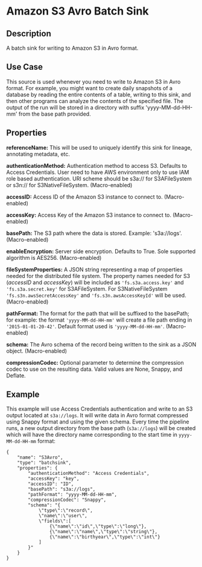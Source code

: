 # Amazon S3 Avro Batch Sink


Description
-----------
A batch sink for writing to Amazon S3 in Avro format.


Use Case
--------
This source is used whenever you need to write to Amazon S3 in Avro format. For example,
you might want to create daily snapshots of a database by reading the entire contents of a
table, writing to this sink, and then other programs can analyze the contents of the
specified file. The output of the run will be stored in a directory with suffix
'yyyy-MM-dd-HH-mm' from the base path provided.


Properties
----------
**referenceName:** This will be used to uniquely identify this sink for lineage, annotating metadata, etc.

**authenticationMethod:** Authentication method to access S3. Defaults to Access Credentials.
 User need to have AWS environment only to use IAM role based authentication. 
  URI scheme should be s3a:// for S3AFileSystem or s3n:// for S3NativeFileSystem. (Macro-enabled)

**accessID:** Access ID of the Amazon S3 instance to connect to. (Macro-enabled)

**accessKey:** Access Key of the Amazon S3 instance to connect to. (Macro-enabled)

**basePath:** The S3 path where the data is stored. Example: 's3a://logs'. (Macro-enabled)

**enableEncryption:** Server side encryption. Defaults to True. Sole supported algorithm is AES256. (Macro-enabled)

**fileSystemProperties:** A JSON string representing a map of properties needed for the
distributed file system. The property names needed for S3 (*accessID* and *accessKey*)
will be included as ``'fs.s3a.access.key'`` and ``'fs.s3a.secret.key'`` for S3AFileSystem. 
For S3NativeFileSystem ``'fs.s3n.awsSecretAccessKey'`` and ``'fs.s3n.awsAccessKeyId'`` will be used. (Macro-enabled)

**pathFormat:** The format for the path that will be suffixed to the basePath; for
example: the format ``'yyyy-MM-dd-HH-mm'`` will create a file path ending in
``'2015-01-01-20-42'``. Default format used is ``'yyyy-MM-dd-HH-mm'``. (Macro-enabled)

**schema:** The Avro schema of the record being written to the sink as a JSON object. (Macro-enabled)

**compressionCodec:** Optional parameter to determine the compression codec to use on the resulting data. 
Valid values are None, Snappy, and Deflate.


Example
-------
This example will use Access Credentials authentication and write to an S3 output located at ``s3a://logs``. It will write data in
Avro format compressed using Snappy format and using the given schema. Every time the pipeline 
runs, a new output directory from the base path (``s3a://logs``) will be created which 
will have the directory name corresponding to the start time in ``yyyy-MM-dd-HH-mm`` format:

    {
        "name": "S3Avro",
        "type": "batchsink",
        "properties": {
            "authenticationMethod": "Access Credentials",
            "accessKey": "key",
            "accessID": "ID",
            "basePath": "s3a://logs",
            "pathFormat": "yyyy-MM-dd-HH-mm",
            "compressionCodec": "Snappy",
            "schema": "{
                \"type\":\"record\",
                \"name\":\"user\",
                \"fields\":[
                    {\"name\":\"id\",\"type\":\"long\"},
                    {\"name\":\"name\",\"type\":\"string\"},
                    {\"name\":\"birthyear\",\"type\":\"int\"}
                ]
            }"
        }
    }